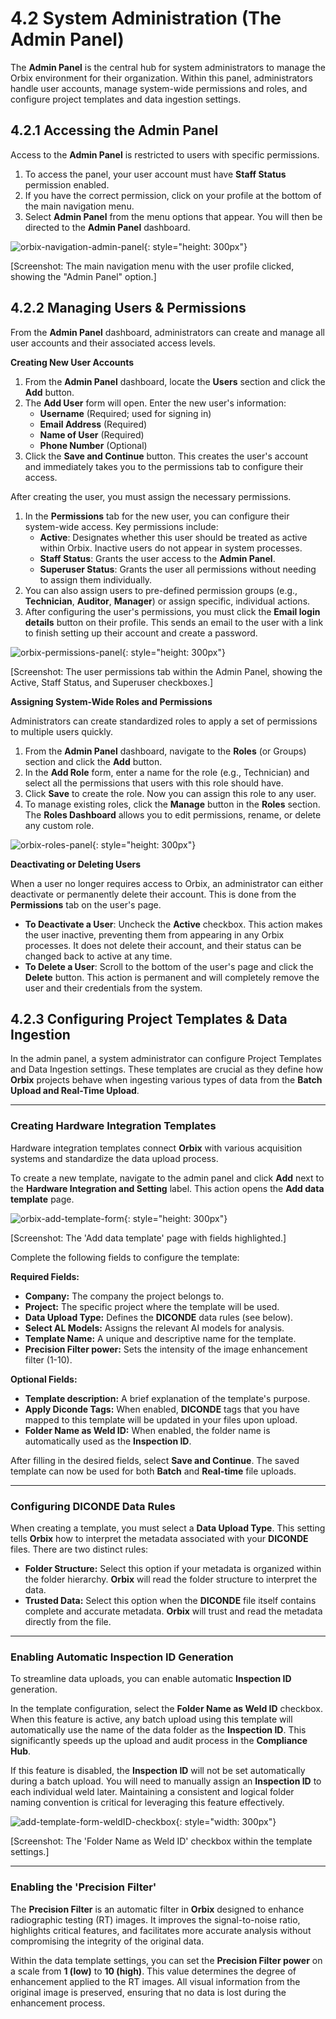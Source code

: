 # 4.2 System Administration (The Admin Panel)

The **Admin Panel** is the central hub for system administrators to manage the Orbix environment for their organization. Within this panel, administrators handle user accounts, manage system-wide permissions and roles, and configure project templates and data ingestion settings.

## 4.2.1 Accessing the Admin Panel

Access to the **Admin Panel** is restricted to users with specific permissions.

1.  To access the panel, your user account must have **Staff Status** permission enabled.
2.  If you have the correct permission, click on your profile at the bottom of the main navigation menu.
3.  Select **Admin Panel** from the menu options that appear. You will then be directed to the **Admin Panel** dashboard.

![orbix-navigation-admin-panel](../assets/orbix-navigation-admin-panel.png){: style="height: 300px"}

[Screenshot: The main navigation menu with the user profile clicked, showing the "Admin Panel" option.]

## 4.2.2 Managing Users & Permissions

From the **Admin Panel** dashboard, administrators can create and manage all user accounts and their associated access levels.

**Creating New User Accounts**

1.  From the **Admin Panel** dashboard, locate the **Users** section and click the **Add** button.
2.  The **Add User** form will open. Enter the new user's information:
    * **Username** (Required; used for signing in)
    * **Email Address** (Required)
    * **Name of User** (Required)
    * **Phone Number** (Optional)
3.  Click the **Save and Continue** button. This creates the user's account and immediately takes you to the permissions tab to configure their access.

After creating the user, you must assign the necessary permissions.

1.  In the **Permissions** tab for the new user, you can configure their system-wide access. Key permissions include:
    * **Active**: Designates whether this user should be treated as active within Orbix. Inactive users do not appear in system processes.
    * **Staff Status**: Grants the user access to the **Admin Panel**.
    * **Superuser Status**: Grants the user all permissions without needing to assign them individually.
2.  You can also assign users to pre-defined permission groups (e.g., **Technician**, **Auditor**, **Manager**) or assign specific, individual actions.
3.  After configuring the user's permissions, you must click the **Email login details** button on their profile. This sends an email to the user with a link to finish setting up their account and create a password.

![orbix-permissions-panel](../assets/orbix-permissions-panel.png){: style="height: 300px"}

[Screenshot: The user permissions tab within the Admin Panel, showing the Active, Staff Status, and Superuser checkboxes.]

**Assigning System-Wide Roles and Permissions**

Administrators can create standardized roles to apply a set of permissions to multiple users quickly.

1.  From the **Admin Panel** dashboard, navigate to the **Roles** (or Groups) section and click the **Add** button.
2.  In the **Add Role** form, enter a name for the role (e.g., Technician) and select all the permissions that users with this role should have.
3.  Click **Save** to create the role. Now you can assign this role to any user.
4.  To manage existing roles, click the **Manage** button in the **Roles** section. The **Roles Dashboard** allows you to edit permissions, rename, or delete any custom role.

![orbix-roles-panel](../assets/orbix-roles-panel.png){: style="height: 300px"}

**Deactivating or Deleting Users**

When a user no longer requires access to Orbix, an administrator can either deactivate or permanently delete their account. This is done from the **Permissions** tab on the user's page.

* **To Deactivate a User**: Uncheck the **Active** checkbox. This action makes the user inactive, preventing them from appearing in any Orbix processes. It does not delete their account, and their status can be changed back to active at any time.
* **To Delete a User**: Scroll to the bottom of the user's page and click the **Delete** button. This action is permanent and will completely remove the user and their credentials from the system.

## 4.2.3 Configuring Project Templates & Data Ingestion

In the admin panel, a system administrator can configure Project Templates and Data Ingestion settings. These templates are crucial as they define how **Orbix** projects behave when ingesting various types of data from the **Batch Upload and Real-Time Upload**.

***

### Creating Hardware Integration Templates

Hardware integration templates connect **Orbix** with various acquisition systems and standardize the data upload process.

To create a new template, navigate to the admin panel and click **Add** next to the **Hardware Integration and Setting** label. This action opens the **Add data template** page.

![orbix-add-template-form](../assets/orbix-add-template-form.jpg){: style="height: 300px"}

[Screenshot: The 'Add data template' page with fields highlighted.]

Complete the following fields to configure the template:

**Required Fields:**

* **Company:** The company the project belongs to.
* **Project:** The specific project where the template will be used.
* **Data Upload Type:** Defines the **DICONDE** data rules (see below).
* **Select AL Models:** Assigns the relevant AI models for analysis.
* **Template Name:** A unique and descriptive name for the template.
* **Precision Filter power:** Sets the intensity of the image enhancement filter (1-10).

**Optional Fields:**

* **Template description:** A brief explanation of the template's purpose.
* **Apply Diconde Tags:** When enabled, **DICONDE** tags that you have mapped to this template will be updated in your files upon upload.
* **Folder Name as Weld ID:** When enabled, the folder name is automatically used as the **Inspection ID**.

After filling in the desired fields, select **Save and Continue**. The saved template can now be used for both **Batch** and **Real-time** file uploads.

***

### Configuring DICONDE Data Rules

When creating a template, you must select a **Data Upload Type**. This setting tells **Orbix** how to interpret the metadata associated with your **DICONDE** files. There are two distinct rules:

* **Folder Structure:** Select this option if your metadata is organized within the folder hierarchy. **Orbix** will read the folder structure to interpret the data.
* **Trusted Data:** Select this option when the **DICONDE** file itself contains complete and accurate metadata. **Orbix** will trust and read the metadata directly from the file.

***

### Enabling Automatic Inspection ID Generation

To streamline data uploads, you can enable automatic **Inspection ID** generation.

In the template configuration, select the **Folder Name as Weld ID** checkbox. When this feature is active, any batch upload using this template will automatically use the name of the data folder as the **Inspection ID**. This significantly speeds up the upload and audit process in the **Compliance Hub**.

If this feature is disabled, the **Inspection ID** will not be set automatically during a batch upload. You will need to manually assign an **Inspection ID** to each individual weld later. Maintaining a consistent and logical folder naming convention is critical for leveraging this feature effectively.

![add-template-form-weldID-checkbox](../assets/add-template-form-weldID-checkbox.png){: style="width: 300px"}

[Screenshot: The 'Folder Name as Weld ID' checkbox within the template settings.]

***

### Enabling the 'Precision Filter'

The **Precision Filter** is an automatic filter in **Orbix** designed to enhance radiographic testing (RT) images. It improves the signal-to-noise ratio, highlights critical features, and facilitates more accurate analysis without compromising the integrity of the original data.

Within the data template settings, you can set the **Precision Filter power** on a scale from **1 (low)** to **10 (high)**. This value determines the degree of enhancement applied to the RT images. All visual information from the original image is preserved, ensuring that no data is lost during the enhancement process.


